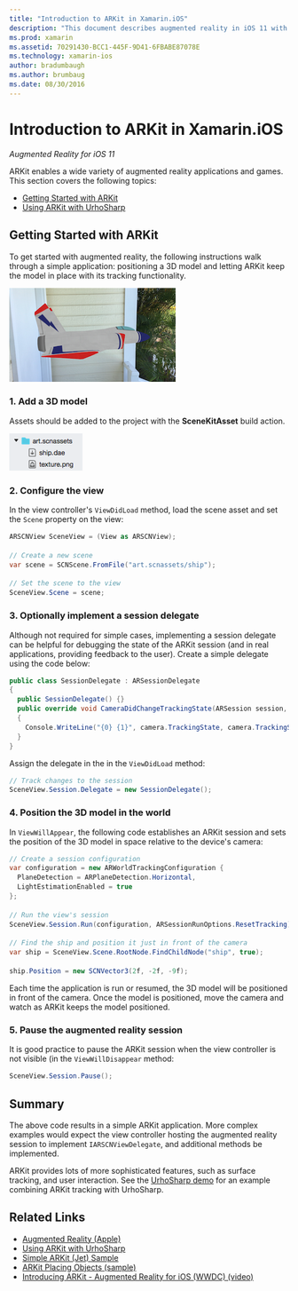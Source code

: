 ```yaml
---
title: "Introduction to ARKit in Xamarin.iOS"
description: "This document describes augmented reality in iOS 11 with ARKit. It discusses how to add a 3D model to an app, configure the view, implement a session delegate, position the 3D model in the world, and pause the augmented reality session."
ms.prod: xamarin
ms.assetid: 70291430-BCC1-445F-9D41-6FBABE87078E
ms.technology: xamarin-ios
author: bradumbaugh
ms.author: brumbaug
ms.date: 08/30/2016
---
```


# Introduction to ARKit in Xamarin.iOS

_Augmented Reality for iOS 11_

ARKit enables a wide variety of augmented reality applications and games. This section covers the following topics:

- [Getting Started with ARKit](#gettingstarted)
- [Using ARKit with UrhoSharp](urhosharp.md)

<a name="gettingstarted" />

## Getting Started with ARKit

To get started with augmented reality, the following instructions walk through a simple application: positioning a 3D model and letting ARKit keep the model in place with its tracking functionality.

![Jet 3D model floating in camera image](images/jet-sml.png)

### 1. Add a 3D model

Assets should be added to the project with the **SceneKitAsset** build action.

![SceneKit assets in a project](images/scene-assets.png)


### 2. Configure the view

In the view controller's `ViewDidLoad` method, load the scene asset and set the `Scene` property on the view:

```csharp
ARSCNView SceneView = (View as ARSCNView);

// Create a new scene
var scene = SCNScene.FromFile("art.scnassets/ship");

// Set the scene to the view
SceneView.Scene = scene;
```

### 3. Optionally implement a session delegate

Although not required for simple cases, implementing a session delegate can be helpful for debugging the state of the ARKit session (and in real applications, providing feedback to the user). Create a simple delegate using the code below:

```csharp
public class SessionDelegate : ARSessionDelegate
{
  public SessionDelegate() {}
  public override void CameraDidChangeTrackingState(ARSession session, ARCamera camera)
  {
    Console.WriteLine("{0} {1}", camera.TrackingState, camera.TrackingStateReason);
  }
}
```

Assign the delegate in the in the `ViewDidLoad` method:

```csharp
// Track changes to the session
SceneView.Session.Delegate = new SessionDelegate();
```

### 4. Position the 3D model in the world

In `ViewWillAppear`, the following code establishes an ARKit session
and sets the position of the 3D model in space relative to the device's camera:

```csharp
// Create a session configuration
var configuration = new ARWorldTrackingConfiguration {
  PlaneDetection = ARPlaneDetection.Horizontal,
  LightEstimationEnabled = true
};

// Run the view's session
SceneView.Session.Run(configuration, ARSessionRunOptions.ResetTracking);

// Find the ship and position it just in front of the camera
var ship = SceneView.Scene.RootNode.FindChildNode("ship", true);

ship.Position = new SCNVector3(2f, -2f, -9f);
```

Each time the application is run or resumed, the 3D model will be positioned in front of the camera. Once the model is positioned, move the camera and watch as ARKit keeps the model positioned.

### 5. Pause the augmented reality session

It is good practice to pause the ARKit session when the view controller is not visible (in the `ViewWillDisappear` method:

```csharp
SceneView.Session.Pause();
```

## Summary

The above code results in a simple ARKit application. More complex examples
would expect the view controller hosting the augmented reality session to
implement `IARSCNViewDelegate`, and additional methods be implemented.

ARKit provides lots of more sophisticated features, such as surface tracking, and user interaction. See the [UrhoSharp demo](urhosharp.md) for an example combining ARKit tracking with UrhoSharp.


## Related Links

- [Augmented Reality (Apple)](https://developer.apple.com/arkit/)
- [Using ARKit with UrhoSharp](urhosharp.md)
- [Simple ARKit (Jet) Sample](https://developer.xamarin.com/samples/monotouch/ios11/ARKitSample/)
- [ARKit Placing Objects (sample)](https://developer.xamarin.com/samples/monotouch/ios11/ARKitPlacingObjects/)
- [Introducing ARKit - Augmented Reality for iOS (WWDC) (video)](https://developer.apple.com/videos/play/wwdc2017/602/)
